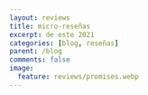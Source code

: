 ```yaml
---
layout: reviews
title: micro-reseñas
excerpt: de este 2021
categories: [blog, reseñas]
parent: /blog
comments: false
image:
  feature: reviews/promises.webp
---
```


